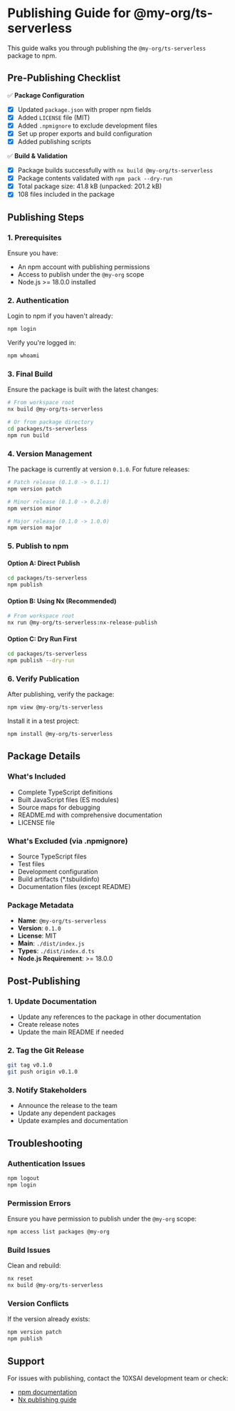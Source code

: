 # Publishing Guide for @my-org/ts-serverless

This guide walks you through publishing the `@my-org/ts-serverless` package to npm.

## Pre-Publishing Checklist

✅ **Package Configuration**

- [x] Updated `package.json` with proper npm fields
- [x] Added `LICENSE` file (MIT)
- [x] Added `.npmignore` to exclude development files
- [x] Set up proper exports and build configuration
- [x] Added publishing scripts

✅ **Build & Validation**

- [x] Package builds successfully with `nx build @my-org/ts-serverless`
- [x] Package contents validated with `npm pack --dry-run`
- [x] Total package size: 41.8 kB (unpacked: 201.2 kB)
- [x] 108 files included in the package

## Publishing Steps

### 1. Prerequisites

Ensure you have:

- An npm account with publishing permissions
- Access to publish under the `@my-org` scope
- Node.js >= 18.0.0 installed

### 2. Authentication

Login to npm if you haven't already:

```bash
npm login
```

Verify you're logged in:

```bash
npm whoami
```

### 3. Final Build

Ensure the package is built with the latest changes:

```bash
# From workspace root
nx build @my-org/ts-serverless

# Or from package directory
cd packages/ts-serverless
npm run build
```

### 4. Version Management

The package is currently at version `0.1.0`. For future releases:

```bash
# Patch release (0.1.0 -> 0.1.1)
npm version patch

# Minor release (0.1.0 -> 0.2.0)
npm version minor

# Major release (0.1.0 -> 1.0.0)
npm version major
```

### 5. Publish to npm

#### Option A: Direct Publish

```bash
cd packages/ts-serverless
npm publish
```

#### Option B: Using Nx (Recommended)

```bash
# From workspace root
nx run @my-org/ts-serverless:nx-release-publish
```

#### Option C: Dry Run First

```bash
cd packages/ts-serverless
npm publish --dry-run
```

### 6. Verify Publication

After publishing, verify the package:

```bash
npm view @my-org/ts-serverless
```

Install it in a test project:

```bash
npm install @my-org/ts-serverless
```

## Package Details

### What's Included

- Complete TypeScript definitions
- Built JavaScript files (ES modules)
- Source maps for debugging
- README.md with comprehensive documentation
- LICENSE file

### What's Excluded (via .npmignore)

- Source TypeScript files
- Test files
- Development configuration
- Build artifacts (\*.tsbuildinfo)
- Documentation files (except README)

### Package Metadata

- **Name**: `@my-org/ts-serverless`
- **Version**: `0.1.0`
- **License**: MIT
- **Main**: `./dist/index.js`
- **Types**: `./dist/index.d.ts`
- **Node.js Requirement**: >= 18.0.0

## Post-Publishing

### 1. Update Documentation

- Update any references to the package in other documentation
- Create release notes
- Update the main README if needed

### 2. Tag the Git Release

```bash
git tag v0.1.0
git push origin v0.1.0
```

### 3. Notify Stakeholders

- Announce the release to the team
- Update any dependent packages
- Update examples and documentation

## Troubleshooting

### Authentication Issues

```bash
npm logout
npm login
```

### Permission Errors

Ensure you have permission to publish under the `@my-org` scope:

```bash
npm access list packages @my-org
```

### Build Issues

Clean and rebuild:

```bash
nx reset
nx build @my-org/ts-serverless
```

### Version Conflicts

If the version already exists:

```bash
npm version patch
npm publish
```

## Support

For issues with publishing, contact the 10XSAI development team or check:

- [npm documentation](https://docs.npmjs.com/)
- [Nx publishing guide](https://nx.dev/recipes/nx-release/publish-libraries)

